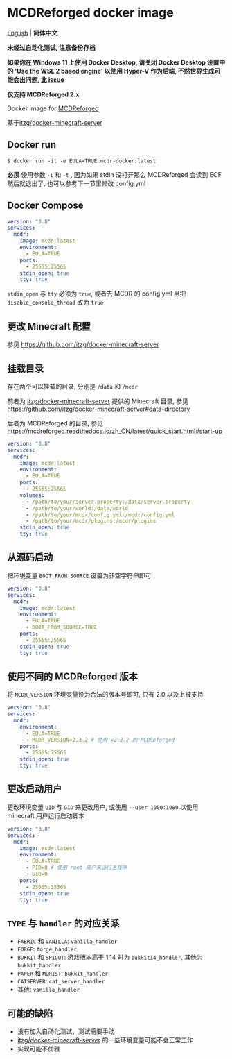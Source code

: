 # MCDReforged docker image

[English](https://github.com/Cattttttttt/mcdr-docker) | **简体中文**

**未经过自动化测试, 注意备份存档**

**如果你在 Windows 11 上使用 Docker Desktop, 请关闭 Docker Desktop 设置中的 'Use the WSL 2 based engine' 以使用 Hyper-V 作为后端, 不然世界生成可能会出问题, [此 issue](https://github.com/itzg/docker-minecraft-server/issues/1102)**

**仅支持 MCDReforged 2.x**

Docker image for [MCDReforged](https://github.com/Fallen-Breath/MCDReforged)

基于[itzg/docker-minecraft-server](https://github.com/itzg/docker-minecraft-server)

## Docker run

`$ docker run -it -e EULA=TRUE mcdr-docker:latest`

**必须** 使用参数 `-i` 和 `-t` , 因为如果 stdin 没打开那么 MCDReforged 会读到 EOF 然后就退出了, 也可以参考下一节里修改 config.yml

## Docker Compose

```yaml
version: "3.8"
services:
  mcdr:
    image: mcdr:latest
    environment:
      - EULA=TRUE
    ports:
      - 25565:25565
    stdin_open: true
    tty: true
```

`stdin_open` 与 `tty` 必须为 `true`, 或者去 MCDR 的 config.yml 里把 `disable_console_thread` 改为 `true`

## 更改 Minecraft 配置

参见 https://github.com/itzg/docker-minecraft-server

## 挂载目录

存在两个可以挂载的目录, 分别是 `/data` 和 `/mcdr`

前者为 [itzg/docker-minecraft-server](https://github.com/itzg/docker-minecraft-server) 提供的 Minecraft 目录, 参见 https://github.com/itzg/docker-minecraft-server#data-directory

后者为 MCDReforged 的目录, 参见 https://mcdreforged.readthedocs.io/zh_CN/latest/quick_start.html#start-up

```yaml
version: "3.8"
services:
  mcdr:
    image: mcdr:latest
    environment:
      - EULA=TRUE
    ports:
      - 25565:25565
    volumes:
      - /path/to/your/server.property:/data/server.property
      - /path/to/your/world:/data/world
      - /path/to/your/mcdr/config.yml:/mcdr/config.yml
      - /path/to/your/mcdr/plugins:/mcdr/plugins
    stdin_open: true
    tty: true
```

## 从源码启动

把环境变量 `BOOT_FROM_SOURCE` 设置为非空字符串即可

```yaml
version: "3.8"
services:
  mcdr:
    image: mcdr:latest
    environment:
      - EULA=TRUE
      - BOOT_FROM_SOURCE=TRUE
    ports:
      - 25565:25565
    stdin_open: true
    tty: true
```

## 使用不同的 MCDReforged 版本

将 `MCDR_VERSION` 环境变量设为合法的版本号即可, 只有 2.0 以及上被支持

```yaml
version: "3.8"
services:
  mcdr:
    environment:
      - EULA=TRUE
      - MCDR_VERSION=2.3.2 # 使用 v2.3.2 的 MCDReforged
    ports:
      - 25565:25565
    stdin_open: true
    tty: true
```

## 更改启动用户

更改环境变量 `UID` 与 `GID` 来更改用户, 或使用 `--user 1000:1000` 以使用 minecraft 用户运行启动脚本

```yaml
version: "3.8"
services:
  mcdr:
    image: mcdr:latest
    environment:
      - EULA=TRUE
      - PID=0 # 使用 root 用户来运行主程序
      - GID=0
    ports:
      - 25565:25565
    stdin_open: true
    tty: true
```

## `TYPE` 与 `handler` 的对应关系

- `FABRIC` 和 `VANILLA`: `vanilla_handler`
- `FORGE`: `forge_handler`
- `BUKKIT` 和 `SPIGOT`: 游戏版本高于 1.14 时为 `bukkit14_handler`, 其他为 `bukkit_handler`
- `PAPER` 和 `MOHIST`: `bukkit_handler`
- `CATSERVER`: `cat_server_handler`
- 其他: `vanilla_handler`

## 可能的缺陷

- 没有加入自动化测试，测试需要手动
- [itzg/docker-minecraft-server](https://github.com/itzg/docker-minecraft-server) 的一些环境变量可能不会正常工作
- 实现可能不优雅
